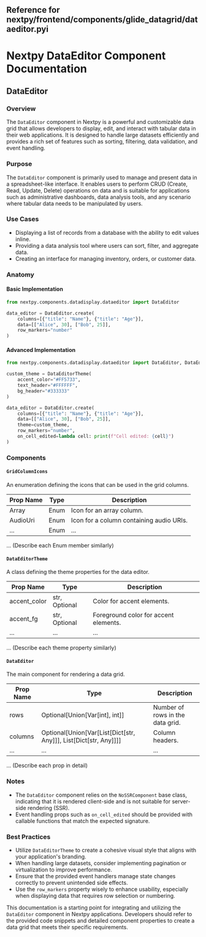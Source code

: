 ##  Reference for nextpy/frontend/components/glide_datagrid/dataeditor.pyi

# Nextpy DataEditor Component Documentation

## DataEditor

### Overview

The `DataEditor` component in Nextpy is a powerful and customizable data grid that allows developers to display, edit, and interact with tabular data in their web applications. It is designed to handle large datasets efficiently and provides a rich set of features such as sorting, filtering, data validation, and event handling.

### Purpose

The `DataEditor` component is primarily used to manage and present data in a spreadsheet-like interface. It enables users to perform CRUD (Create, Read, Update, Delete) operations on data and is suitable for applications such as administrative dashboards, data analysis tools, and any scenario where tabular data needs to be manipulated by users.

### Use Cases

- Displaying a list of records from a database with the ability to edit values inline.
- Providing a data analysis tool where users can sort, filter, and aggregate data.
- Creating an interface for managing inventory, orders, or customer data.

### Anatomy

#### Basic Implementation

```python
from nextpy.components.datadisplay.dataeditor import DataEditor

data_editor = DataEditor.create(
    columns=[{"title": "Name"}, {"title": "Age"}],
    data=[["Alice", 30], ["Bob", 25]],
    row_markers="number"
)
```

#### Advanced Implementation

```python
from nextpy.components.datadisplay.dataeditor import DataEditor, DataEditorTheme

custom_theme = DataEditorTheme(
    accent_color="#FF5733",
    text_header="#FFFFFF",
    bg_header="#333333"
)

data_editor = DataEditor.create(
    columns=[{"title": "Name"}, {"title": "Age"}],
    data=[["Alice", 30], ["Bob", 25]],
    theme=custom_theme,
    row_markers="number",
    on_cell_edited=lambda cell: print(f"Cell edited: {cell}")
)
```

### Components

#### `GridColumnIcons`

An enumeration defining the icons that can be used in the grid columns.

| Prop Name    | Type   | Description                                             |
|--------------|--------|---------------------------------------------------------|
| Array        | Enum   | Icon for an array column.                               |
| AudioUri     | Enum   | Icon for a column containing audio URIs.                |
| ...          | Enum   | ...                                                     |

... (Describe each Enum member similarly)

#### `DataEditorTheme`

A class defining the theme properties for the data editor.

| Prop Name               | Type        | Description                                     |
|-------------------------|-------------|-------------------------------------------------|
| accent_color            | str, Optional | Color for accent elements.                     |
| accent_fg               | str, Optional | Foreground color for accent elements.          |
| ...                     | ...         | ...                                             |

... (Describe each theme property similarly)

#### `DataEditor`

The main component for rendering a data grid.

| Prop Name               | Type                              | Description                                     |
|-------------------------|-----------------------------------|-------------------------------------------------|
| rows                    | Optional[Union[Var[int], int]]    | Number of rows in the data grid.                |
| columns                 | Optional[Union[Var[List[Dict[str, Any]]], List[Dict[str, Any]]]] | Column headers.        |
| ...                     | ...                               | ...                                             |

... (Describe each prop in detail)

### Notes

- The `DataEditor` component relies on the `NoSSRComponent` base class, indicating that it is rendered client-side and is not suitable for server-side rendering (SSR).
- Event handling props such as `on_cell_edited` should be provided with callable functions that match the expected signature.

### Best Practices

- Utilize `DataEditorTheme` to create a cohesive visual style that aligns with your application's branding.
- When handling large datasets, consider implementing pagination or virtualization to improve performance.
- Ensure that the provided event handlers manage state changes correctly to prevent unintended side effects.
- Use the `row_markers` property wisely to enhance usability, especially when displaying data that requires row selection or numbering.

This documentation is a starting point for integrating and utilizing the `DataEditor` component in Nextpy applications. Developers should refer to the provided code snippets and detailed component properties to create a data grid that meets their specific requirements.